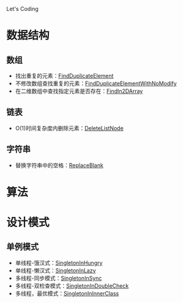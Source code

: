 Let's Coding
# 数据结构
## 数组
+ 找出重复的元素：[FindDuplicateElement](datastructure/src/main/java/com/yanhua/datastructure/array/FindDuplicateElement.java)
+ 不修改数组查找重复的元素：[FindDuplicateElementWithNoModify](datastructure/src/main/java/com/yanhua/datastructure/array/FindDuplicateElementWithNoModify.java)
+ 在二维数组中查找指定元素是否存在：[FindIn2DArray](datastructure/src/main/java/com/yanhua/datastructure/array/FindIn2DArray.java)

## 链表
+ O(1)时间复杂度内删除元素：[DeleteListNode](datastructure/src/main/java/com/yanhua/datastructure/list/deletenode/DeleteListNode.java)
## 字符串
+ 替换字符串中的空格：[ReplaceBlank](datastructure/src/main/java/com/yanhua/datastructure/string/ReplaceBlank.java)
# 算法

# 设计模式
## 单例模式  
+ 单线程-饿汉式：[SingletonInHungry](designpattern/src/main/java/com/yanhua/designpattern/singleton/singlethread/SingletonInHungry.java)
+ 单线程-懒汉式：[SingletonInLazy](designpattern/src/main/java/com/yanhua/designpattern/singleton/singlethread/SingletonInLazy.java)
+ 多线程-同步模式：[SingletonInSync](designpattern/src/main/java/com/yanhua/designpattern/singleton/multithread/SingletonInSync.java)
+ 多线程-双检查模式：[SingletonInDoubleCheck](designpattern/src/main/java/com/yanhua/designpattern/singleton/multithread/SingletonInDoubleCheck.java)
+ 多线程，最优模式：[SingletonInInnerClass](designpattern/src/main/java/com/yanhua/designpattern/singleton/SingletonInInnerClass.java)